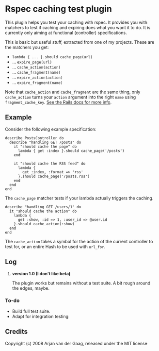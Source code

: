 # Rspec caching test plugin

This plugin helps you test your caching with rspec. It provides you with matchers to test if caching and expiring does what you want it to do. It is
currently only aiming at functional (controller) specifications.

This is basic but useful stuff, extracted from one of my projects. These are the matchers you get:

  * `lambda { ... }.should cache_page(url)`
  * ... `expire_page(url)`
  * ... `cache_action(action)`
  * ... `cache_fragment(name)`
  * ... `expire_action(action)`
  * ... `expire_fragment(name)`

Note that `cache_action` and `cache_fragment` are the same thing, only `cache_action` turns your `action` argument into the right `name` using `fragment_cache_key`. [See the Rails docs for more info](http://api.rubyonrails.org/classes/ActionController/Caching/Fragments.html#M000259 "Module: ActionController::Caching::Fragments").

## Example

Consider the following example specification:

    describe PostsController do
      describe "handling GET /posts" do
        it "should cache the page" do
          lambda { get :index }.should cache_page('/posts')
        end
   
        it "should cache the RSS feed" do
          lambda { 
            get :index, :format => 'rss' 
          }.should cache_page('/posts.rss')
        end
      end
    end

The `cache_page` matcher tests if your lambda actually triggers the caching.

    describe "handling GET /users/1" do
      it "should cache the action" do
        lambda { 
          get :show, :id => 1, :user_id => @user.id 
        }.should cache_action(:show)
      end
    end

The `cache_action` takes a symbol for the action of the current controller to test for, or an entire Hash to be used with `url_for`.

## Log

 1. **version 1.0 (I don't like beta)**
    
    The plugin works but remains without a test suite. A bit rough around the edges, maybe.

### To-do

  * Build full test suite.
  * Adapt for integration testing

## Credits

Copyright (c) 2008 Arjan van der Gaag, released under the MIT license